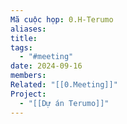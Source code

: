 ```yaml
---
Mã cuộc họp: 0.H-Terumo
aliases: 
title: 
tags:
  - "#meeting"
date: 2024-09-16
members: 
Related: "[[0.Meeting]]"
Project:
  - "[[Dự án Terumo]]"
---
```

